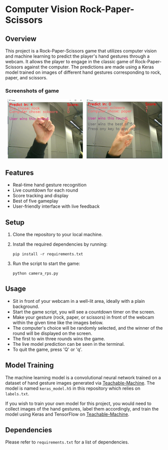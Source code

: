 # Computer Vision Rock-Paper-Scissors

## Overview
This project is a Rock-Paper-Scissors game that utilizes computer vision and machine learning to predict the player's hand gestures through a webcam. It allows the player to engage in the classic game of Rock-Paper-Scissors against the computer. The predictions are made using a Keras model trained on images of different hand gestures corresponding to rock, paper, and scissors.

### Screenshots of game

<p align="center">
  <img alt="start_game" src="assets/start_game.png?raw=true" width="47%">
&nbsp;
  <img alt="end_game" src="assets/end_game.jpg?raw=true" width="47.5%">
</p>

## Features
- Real-time hand gesture recognition
- Live countdown for each round
- Score tracking and display
- Best of five gameplay
- User-friendly interface with live feedback

## Setup
1. Clone the repository to your local machine.
2. Install the required dependencies by running:

    ```
    pip install -r requirements.txt
    ```
3. Run the script to start the game:

    ```
    python camera_rps.py
    ```

## Usage
- Sit in front of your webcam in a well-lit area, ideally with a plain background.
- Start the game script, you will see a countdown timer on the screen.
- Make your gesture (rock, paper, or scissors) in front of the webcam within the given time like the images below.
- The computer's choice will be randomly selected, and the winner of the round will be displayed on the screen.
- The first to win three rounds wins the game.
- The live model prediction can be seen in the terminal.
- To quit the game, press 'Q' or 'q'.

## Model Training
The machine learning model is a convolutional neural network trained on a dataset of hand gesture images generated via [Teachable-Machine](https://teachablemachine.withgoogle.com/). The model is named `keras_model.h5` in this repository which relies on `labels.txt`.

If you wish to train your own model for this project, you would need to collect images of the hand gestures, label them accordingly, and train the model using Keras and TensorFlow on [Teachable-Machine](https://teachablemachine.withgoogle.com/).

## Dependencies
Please refer to `requirements.txt` for a list of dependencies.